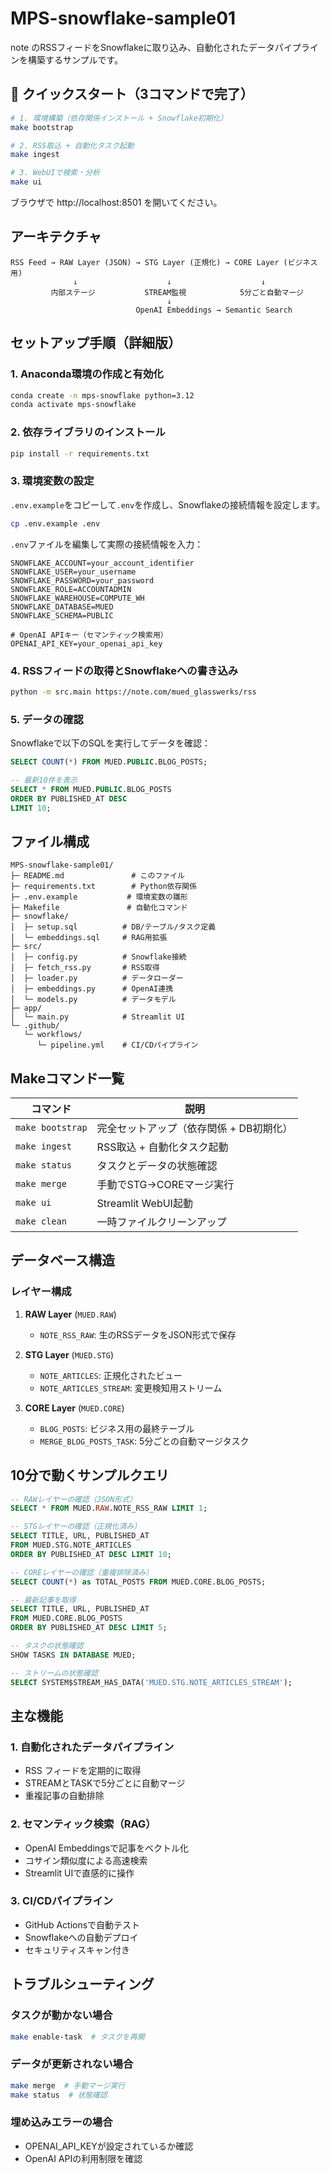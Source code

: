 # MPS-snowflake-sample01

note のRSSフィードをSnowflakeに取り込み、自動化されたデータパイプラインを構築するサンプルです。

## 🚀 クイックスタート（3コマンドで完了）

```bash
# 1. 環境構築（依存関係インストール + Snowflake初期化）
make bootstrap

# 2. RSS取込 + 自動化タスク起動
make ingest

# 3. WebUIで検索・分析
make ui
```

ブラウザで http://localhost:8501 を開いてください。

## アーキテクチャ

```
RSS Feed → RAW Layer (JSON) → STG Layer (正規化) → CORE Layer (ビジネス用)
              ↓                    ↓                    ↓
         内部ステージ           STREAM監視            5分ごと自動マージ
                                   ↓
                            OpenAI Embeddings → Semantic Search
```

## セットアップ手順（詳細版）

### 1. Anaconda環境の作成と有効化

```bash
conda create -n mps-snowflake python=3.12
conda activate mps-snowflake
```

### 2. 依存ライブラリのインストール

```bash
pip install -r requirements.txt
```

### 3. 環境変数の設定

`.env.example`をコピーして`.env`を作成し、Snowflakeの接続情報を設定します。

```bash
cp .env.example .env
```

`.env`ファイルを編集して実際の接続情報を入力：

```
SNOWFLAKE_ACCOUNT=your_account_identifier
SNOWFLAKE_USER=your_username
SNOWFLAKE_PASSWORD=your_password
SNOWFLAKE_ROLE=ACCOUNTADMIN
SNOWFLAKE_WAREHOUSE=COMPUTE_WH
SNOWFLAKE_DATABASE=MUED
SNOWFLAKE_SCHEMA=PUBLIC

# OpenAI APIキー（セマンティック検索用）
OPENAI_API_KEY=your_openai_api_key
```

### 4. RSSフィードの取得とSnowflakeへの書き込み

```bash
python -m src.main https://note.com/mued_glasswerks/rss
```

### 5. データの確認

Snowflakeで以下のSQLを実行してデータを確認：

```sql
SELECT COUNT(*) FROM MUED.PUBLIC.BLOG_POSTS;

-- 最新10件を表示
SELECT * FROM MUED.PUBLIC.BLOG_POSTS 
ORDER BY PUBLISHED_AT DESC 
LIMIT 10;
```

## ファイル構成

```
MPS-snowflake-sample01/
├─ README.md               # このファイル
├─ requirements.txt        # Python依存関係
├─ .env.example           # 環境変数の雛形
├─ Makefile               # 自動化コマンド
├─ snowflake/
│  ├─ setup.sql          # DB/テーブル/タスク定義
│  └─ embeddings.sql     # RAG用拡張
├─ src/
│  ├─ config.py          # Snowflake接続
│  ├─ fetch_rss.py       # RSS取得
│  ├─ loader.py          # データローダー
│  ├─ embeddings.py      # OpenAI連携
│  └─ models.py          # データモデル
├─ app/
│  └─ main.py            # Streamlit UI
└─ .github/
   └─ workflows/
      └─ pipeline.yml    # CI/CDパイプライン
```

## Makeコマンド一覧

| コマンド | 説明 |
|---------|------|
| `make bootstrap` | 完全セットアップ（依存関係 + DB初期化） |
| `make ingest` | RSS取込 + 自動化タスク起動 |
| `make status` | タスクとデータの状態確認 |
| `make merge` | 手動でSTG→COREマージ実行 |
| `make ui` | Streamlit WebUI起動 |
| `make clean` | 一時ファイルクリーンアップ |

## データベース構造

### レイヤー構成

1. **RAW Layer** (`MUED.RAW`)
   - `NOTE_RSS_RAW`: 生のRSSデータをJSON形式で保存

2. **STG Layer** (`MUED.STG`)
   - `NOTE_ARTICLES`: 正規化されたビュー
   - `NOTE_ARTICLES_STREAM`: 変更検知用ストリーム

3. **CORE Layer** (`MUED.CORE`)
   - `BLOG_POSTS`: ビジネス用の最終テーブル
   - `MERGE_BLOG_POSTS_TASK`: 5分ごとの自動マージタスク

## 10分で動くサンプルクエリ

```sql
-- RAWレイヤーの確認（JSON形式）
SELECT * FROM MUED.RAW.NOTE_RSS_RAW LIMIT 1;

-- STGレイヤーの確認（正規化済み）
SELECT TITLE, URL, PUBLISHED_AT 
FROM MUED.STG.NOTE_ARTICLES 
ORDER BY PUBLISHED_AT DESC LIMIT 10;

-- COREレイヤーの確認（重複排除済み）
SELECT COUNT(*) as TOTAL_POSTS FROM MUED.CORE.BLOG_POSTS;

-- 最新記事を取得
SELECT TITLE, URL, PUBLISHED_AT 
FROM MUED.CORE.BLOG_POSTS 
ORDER BY PUBLISHED_AT DESC LIMIT 5;

-- タスクの状態確認
SHOW TASKS IN DATABASE MUED;

-- ストリームの状態確認
SELECT SYSTEM$STREAM_HAS_DATA('MUED.STG.NOTE_ARTICLES_STREAM');
```

## 主な機能

### 1. 自動化されたデータパイプライン
- RSS フィードを定期的に取得
- STREAMとTASKで5分ごとに自動マージ
- 重複記事の自動排除

### 2. セマンティック検索（RAG）
- OpenAI Embeddingsで記事をベクトル化
- コサイン類似度による高速検索
- Streamlit UIで直感的に操作

### 3. CI/CDパイプライン
- GitHub Actionsで自動テスト
- Snowflakeへの自動デプロイ
- セキュリティスキャン付き

## トラブルシューティング

### タスクが動かない場合
```bash
make enable-task  # タスクを再開
```

### データが更新されない場合
```bash
make merge  # 手動マージ実行
make status  # 状態確認
```

### 埋め込みエラーの場合
- OPENAI_API_KEYが設定されているか確認
- OpenAI APIの利用制限を確認